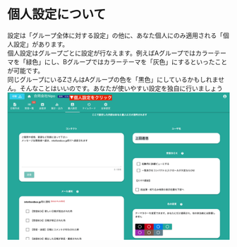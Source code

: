 # 個人設定について
設定は「グループ全体に対する設定」の他に、あなた個人にのみ適用される「個人設定」があります。  
個人設定はグループごとに設定が行なえます。例えばAグループではカラーテーマを「緑色」にし、Bグループではカラーテーマを「灰色」にするといったことが可能です。  
同じグループにいるZさんはAグループの色を「黒色」にしているかもしれません。そんなことはいいのです。あなたが使いやすい設定を独自に行いましょう
![メニューバーにある個人設定をクリックします](./setting/s1.png)
